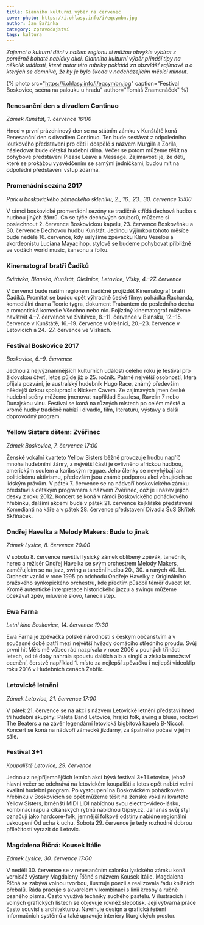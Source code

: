 ```yaml
---
title: Gianniho kulturní výběr na červenec
cover-photo: https://i.ohlasy.info/i/eqcymbn.jpg
author: Jan Bařinka
category: zpravodajství
tags: kultura
---
```


*Zájemci o kulturní dění v našem regionu si můžou obvykle vybírat z poměrně bohaté nabídky akcí. Gianniho kulturní výběr přináší tipy na několik událostí, které autor této rubriky pokládá za obzvlášť zajímavé a o kterých se domnívá, že by je bylo škoda v nadcházejícím měsíci minout.*

{% photo src="https://i.ohlasy.info/i/eqcymbn.jpg" caption="Festival Boskovice, scéna na palouku u hradu" author="Tomáš Znamenáček" %}

### Renesanční den s divadlem Continuo

*Zámek Kunštát, 1. července 16:00*

Hned v první prázdninový den se na státním zámku v Kunštátě koná Renesanční den s divadlem Continuo. Ten bude sestávat z odpoledního loutkového představení pro děti i dospělé s názvem Murgila a Zorila, následovat bude dětská hudební dílna. Večer se potom můžeme těšit na pohybové představení Please Leave a Message. Zajímavostí je, že děti, které se prokážou vysvědčením se samými jedničkami, budou mít na odpolední představení vstup zdarma.

### Promenádní sezóna 2017

*Park u boskovického zámeckého skleníku, 2., 16., 23., 30. července 15:00*

V rámci boskovické promenádní sezóny se tradičně střídá dechová hudba s hudbou jiných žánrů. Co se týče dechových souborů, můžeme si poslechnout 2. července Boskovickou kapelu, 23. července Boskověnku a 30. července Dechovou hudbu Kunštát. Jedinou výjimkou tohoto měsíce bude neděle 16. července, kdy uslyšíme zpěvačku Kláru Veselou a akordeonistu Luciana Mayacihop, stylově se budeme pohybovat přibližně ve vodách world music, šansonu a folku.

### Kinematograf bratří Čadíků

*Svitávka, Blansko, Kunštát, Olešnice, Letovice, Vísky, 4.–27. července*

V červenci bude naším regionem tradičně projíždět Kinematograf bratří Čadíků. Promítat se budou opět výhradně české filmy: pohádka Řachanda, komediální drama Teorie tygra, dokument Trabantem do posledního dechu a romantická komedie Všechno nebo nic. Pojízdný kinematograf můžeme navštívit 4.–7. července ve Svitávce, 8.–11. července v Blansku, 12.–15. července v Kunštátě, 16.–19. července v Olešnici, 20.–23. července v Letovicích a 24.–27. července ve Vískách.

### Festival Boskovice 2017

*Boskovice, 6.–9. července*

Jednou z nejvýznamnějších kulturních událostí celého roku je festival pro židovskou čtvrť, letos půjde již o 25. ročník. Patrně největší osobností, která přijala pozvání, je australský hudebník Hugo Race, známý především někdejší úzkou spoluprací s Nickem Cavem. Ze zajímavých jmen české hudební scény můžeme jmenovat například Esazlesa, Ravelin 7 nebo Dunajskou vlnu. Festival se koná na různých místech po celém městě a kromě hudby tradičně nabízí i divadlo, film, literaturu, výstavy a další doprovodný program.

### Yellow Sisters dětem: Zvěřinec

*Zámek Boskovice, 7. července 17:00*

Ženské vokální kvarteto Yellow Sisters běžně provozuje hudbu napříč mnoha hudebními žánry, z největší části je ovlivněno africkou hudbou, americkým soulem a karibským reggae. Jeho členky se nevyhýbají ani politickému aktivismu, především jsou známé podporou akcí věnujících se lidským právům. V pátek 7. července se na nádvoří boskovického zámku představí s dětským programem s názvem Zvěřinec, což je i název jejich desky z roku 2012. Koncert se koná v rámci Boskovického pohádkového hřebínku, dalšími akcemi bude v pátek 21. července kejklířské představení Komedianti na káře a v pátek 28. července představení Divadla ŠuS Skřítek Skříňáček.

### Ondřej Havelka a Melody Makers: Bude to jinak

*Zámek Lysice, 8. července 20:00*

V sobotu 8. července navštíví lysický zámek oblíbený zpěvák, tanečník, herec a režisér Ondřej Havelka se svým orchestrem Melody Makers, zaměřujícím se na jazz, swing a taneční hudbu 20., 30. a raných 40. let. Orchestr vznikl v roce 1995 po odchodu Ondřeje Havelky z Originálního pražského synkopického orchestru, kde předtím působil téměř dvacet let. Kromě autentické interpretace historického jazzu a swingu můžeme očekávat zpěv, mluvené slovo, tanec i step.

### Ewa Farna

*Letní kino Boskovice, 14. července 19:30*

Ewa Farna je zpěvačka polské národnosti s českým občanstvím a v současné době patří mezi největší hvězdy domácího středního proudu. Svůj první hit Měls mě vůbec rád nazpívala v roce 2006 v pouhých třinácti letech, od té doby nahrála spoustu dalších alb a singlů a získala množství ocenění, čerstvě například 1. místo za nejlepší zpěvačku i nejlepší videoklip roku 2016 v Hudebních cenách Žebřík.

### Letovické letnění

*Zámek Letovice, 21. července 17:00*

V pátek 21. července se na akci s názvem Letovické letnění představí hned tři hudební skupiny: Paleta Band Letovice, hrající folk, swing a blues, rockoví The Beaters a na závěr legendární letovická bigbítová kapela B-Niccol. Koncert se koná na nádvoří zámecké jízdárny, za špatného počasí v jejím sále.

### Festival 3+1

*Koupaliště Letovice, 29. července*

Jednou z nejpříjemnějších letních akcí bývá festival 3+1 Letovice, jehož hlavní večer se odehrává na letovickém koupališti a letos opět nabízí velmi kvalitní hudební program. Po vystoupení na Boskovickém pohádkovém hřebínku v Boskovicích se opět můžeme těšit na ženské vokální kvarteto Yellow Sisters, brněnští MIDI LIDI nabídnou svou electro-video-lásku, kombinaci rapu a cikánských rytmů nabídnou Gipsy.cz. Jananas svůj styl označují jako hardcore-folk, jemnější folkové odstíny nabídne regionální uskoupení Od ucha k uchu. Sobota 29. července je tedy rozhodně dobrou příležitostí vyrazit do Letovic.

### Magdalena Říčná: Kousek Itálie

*Zámek Lysice, 30. července 17:00*

V neděli 30. července se v renesančním salonku lysického zámku koná vernisáž výstavy Magdaleny Říčné s názvem Kousek Itálie. Magdalena Říčná se zabývá volnou tvorbou, ilustruje poezii a realizovala řadu knižních přebalů. Ráda pracuje s akvarelem v kombinaci s linií kresby a ručně psaného písma. Často využívá techniky suchého pastelu. V ilustracích i volných grafických listech se objevuje rovněž slepotisk. Její výtvarná práce často souvisí s architekturou. Navrhuje design a grafická řešení informačních systémů a také upravuje interiéry liturgických prostor.
